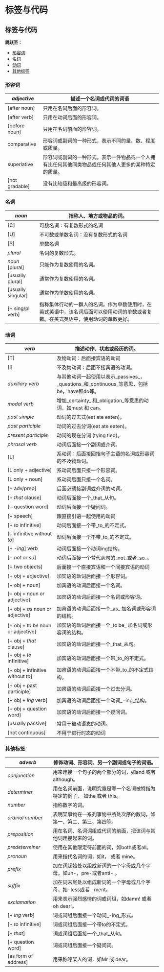 # 标签与代码

## 标签与代码

**跳跃至：**

* [形容词](tags-and-codes.md#xing-rong-ci)
* [名词](tags-and-codes.md#ming-ci)
* [动词](tags-and-codes.md#dong-ci)
* [其他标签](tags-and-codes.md#qi-ta-biao-qian)

### 形容词

| _adjective_     | 描述一个名词或代词的词语                                       |
| --------------- | -------------------------------------------------- |
| \[after noun]   | 只用在名词后面的形容词。                                       |
| \[after verb]   | 只用在动词后面的形容词。                                       |
| \[before noun]  | 只用在名词前面的形容词。                                       |
| comparative     | 形容词或副词的一种形式，表示不同的量、数、程度或质量。                        |
| superlative     | 形容词或副词的一种形式，表示一件物品或一个人拥有比任何其他同类物品或任何其他人更多的某种特定的质量。 |
| \[not gradable] | 没有比较级和最高级的形容词。                                     |

### 名词

| _noun_              | 指称人、地方或物品的词。                                                      |
| ------------------- | ----------------------------------------------------------------- |
| \[C]                | 可数名词：有复数形式的名词                                                     |
| \[U]                | 不可数或单数名词：没有复数形式的名词                                                |
| \[S]                | 单数名词                                                              |
| _plural_            | 名词的复数形式。                                                          |
| _noun_ \[plural]    | 只能作为复数使用的名词。                                                      |
| \[usually plural]   | 通常作为复数使用的名词。                                                      |
| \[usually singular] | 通常作为单数使用的名词。                                                      |
| \[+ sing/pl verb]   | 指称集体行动的一群人的名词。作为单数使用时，在英式英语中，该名词后面可以使用动词的单数或者复数。在美式英语中，使用动词的单数更好。 |

### 动词

| _verb_                               | 描述动作、状态或经历的词。                                                     |
| ------------------------------------ | ----------------------------------------------------------------- |
| \[T]                                 | 及物动词：后面接宾语的动词                                                     |
| \[I]                                 | 不及物动词：后面不接宾语的动词。                                                  |
| _auxiliary verb_                     | 与其他动词一起使用以表示_passives_，_questions_和_continuous_等意思，包括be，have和do等。 |
| _modal verb_                         | 增加_certainty_ 和_obligation_等意思的动词，如must 和 can。                    |
| _past simple_                        | 动词的过去式(eat ate eaten)。                                            |
| _past participle_                    | 动词的过去分词(eat ate eaten)。                                           |
| _present participle_                 | 动词的现在分词 (tying tied)。                                             |
| _phrasal verb_                       | 动词后面接一个副词或介词。                                                     |
| \[L]                                 | 系动词：后面接回指句子主语的名词或形容词的不及物动词。                                       |
| \[L only + adjective]                | 系动词后面只接一个形容词。                                                     |
| \[L only + noun]                     | 系动词后面只接一个名词。                                                      |
| \[+ adv/prep]                        | 后面必须接副词或介词的动词。                                                    |
| \[+ _that_ clause]                   | 动词后面接一个_that_从句。                                                  |
| \[+ question word]                   | 动词后面接一个疑问词。                                                       |
| \[+ speech]                          | 跟直接引语一起使用的动词                                                      |
| \[+ _to_ infinitive]                 | 动词后面接一个带_to_的不定式。                                                 |
| \[+ infinitive without _to_]         | 动词后面接一个不带_to_的不定式。                                                |
| \[+ -_ing_] verb                     | 动词后面接一个动词ing结构。                                                   |
| \[+ _not_ or _so_]                   | 动词后面接一个替代从句的_not_或者_so_。                                          |
| \[+ two objects]                     | 后面接一个直接宾语和一个间接宾语的动词                                               |
| \[+ obj + adjective]                 | 加宾语的动词后面接一个形容词。                                                   |
| \[+ obj + noun]                      | 加宾语的动词后面接一个名词。                                                    |
| \[+ obj + noun or adjective]         | 加宾语的动词后面接一个名词或形容词。                                                |
| \[+ obj + _as_ noun or adjective]    | 加宾语的动词后面接一个_as_ 加名词或形容词的结构。                                       |
| \[+ obj + _to be_ noun or adjective] | 加宾语的动词后面接一个_to be_ 加名词或形容词的结构。                                    |
| \[+ obj + _that_ clause]             | 加宾语的动词后面接一个_that_从句。                                              |
| \[+ obj + _to_ infinitive]           | 加宾语的动词后面接一个带_to_的不定式。                                             |
| \[+ obj + infinitive without _to_]   | 加宾语的动词后面接一个不带_to_的不定式结构。                                          |
| \[+ obj + past participle]           | 加宾语的动词后面接一个过去分词。                                                  |
| \[+ obj + _ing_ verb]                | 加宾语的动词后面接一个动词_-ing_结构。                                            |
| \[+ obj + question word]             | 加宾语的动词后面接一个疑问词。                                                   |
| \[usually passive]                   | 常用于被动语态的动词。                                                       |
| \[not continuous]                    | 不用于进行时态的动词                                                        |

### 其他标签

| _adverb_              | 修饰动词、形容词、另一个副词或句子的词语。                     |
| --------------------- | ----------------------------------------- |
| _conjunction_         | 用来连接一个句子的两个部分的词，如and 或者although。          |
| _determiner_          | 用在名词前面，说明究竟是哪一个名词被特指为特定的例子， 如the 或者 this。 |
| _number_              | 指称数字的词。                                   |
| _ordinal number_      | 表明某事物在一系列事物中所处次序的数词，如第一、第二、第三、第四等。        |
| _preposition_         | 用在名词、名词词组或代词的前面，把该词与其他词连接起来的词。            |
| _predeterminer_       | 使用在其他限定符前面的词，如both或者all。                  |
| _pronoun_             | 用来指代名词的词，如it， 或者 mine。                    |
| _prefix_              | 加在词起始处以组成新词的一个字母或几个字母，如un-，pre-或者anti- 。  |
| _suffix_              | 加在词末尾处以组成新词的一个字母或几个字母，如-less或者 -ment。     |
| _exclamation_         | 用来表示强烈感情的词或词组，如damn! 或者 oh dear!。         |
| \[+ _ing_ verb]       | 词或词组后面接一个动词_-ing_形式。                      |
| \[+ _to_ infinitive]  | 词或词组后面接一个带to的不定式。                         |
| \[+ _that_]           | 词或词组后面接一个_that_从句。                        |
| \[+ question word]    | 词或词组后面接一个疑问词。                             |
| \[as form of address] | 用来称呼某人的词，如Mr 或 dear。                      |
